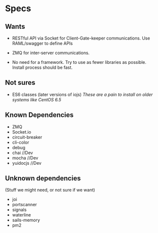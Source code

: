 # Specs

## Wants

- RESTful API via Socket for Client-Gate-keeper communications.
Use RAML/swagger to define APIs

- ZMQ for inter-server communications.

- No need for a framework. Try to use as fewer libraries as possible.
Install process should be fast.

## Not sures

- ES6 classes (later versions of iojs)
*These are a pain to install on older systems like CentOS 6.5*

## Known Dependencies

- ZMQ
- Socket.io
- circuit-breaker
- cli-color
- debug
- chai			//Dev
- mocha			//Dev
- yuidocjs	//Dev

## Unknown dependencies

(Stuff we might need, or not sure if we want)

- joi
- portscanner
- signals
- waterline
- sails-memory
- pm2